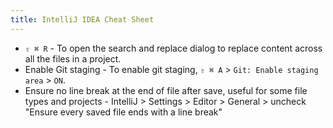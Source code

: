 ```yaml
---
title: IntelliJ IDEA Cheat Sheet
---
```


- `⇧ ⌘ R` - To open the search and replace dialog to replace content across all the files in a project.
- Enable Git staging - To enable git staging, `⇧ ⌘ A` > `Git: Enable staging area` > `ON`.
- Ensure no line break at the end of file after save, useful for some file types and projects - IntelliJ > Settings > Editor > General > uncheck "Ensure every saved file ends with a line break"